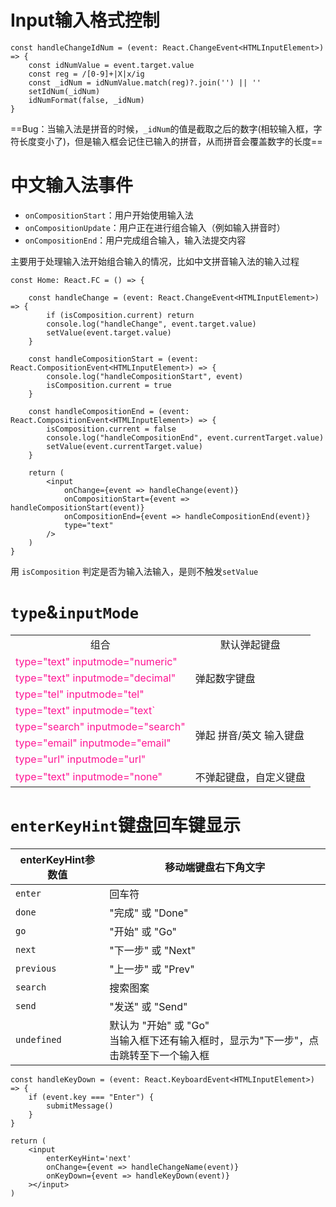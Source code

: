 # Input输入格式控制

```tsx
const handleChangeIdNum = (event: React.ChangeEvent<HTMLInputElement>) => {
    const idNumValue = event.target.value
    const reg = /[0-9]+|X|x/ig
    const _idNum = idNumValue.match(reg)?.join('') || ''
    setIdNum(_idNum)
    idNumFormat(false, _idNum)
}
```

==Bug：当输入法是拼音的时候，`_idNum`的值是截取之后的数字(相较输入框，字符长度变小了)，但是输入框会记住已输入的拼音，从而拼音会覆盖数字的长度==



# 中文输入法事件

- `onCompositionStart`：用户开始使用输入法
- `onCompositionUpdate`：用户正在进行组合输入（例如输入拼音时）
- `onCompositionEnd`：用户完成组合输入，输入法提交内容

主要用于处理输入法开始组合输入的情况，比如中文拼音输入法的输入过程

```tsx
const Home: React.FC = () => {

    const handleChange = (event: React.ChangeEvent<HTMLInputElement>) => {
        if (isComposition.current) return
        console.log("handleChange", event.target.value)
        setValue(event.target.value)
    }

    const handleCompositionStart = (event: React.CompositionEvent<HTMLInputElement>) => {
        console.log("handleCompositionStart", event)
        isComposition.current = true
    }

    const handleCompositionEnd = (event: React.CompositionEvent<HTMLInputElement>) => {
        isComposition.current = false
        console.log("handleCompositionEnd", event.currentTarget.value)
        setValue(event.currentTarget.value)
    }

    return (
        <input
            onChange={event => handleChange(event)}
            onCompositionStart={event => handleCompositionStart(event)}
            onCompositionEnd={event => handleCompositionEnd(event)}
            type="text"
        />
    )
}
```

用 `isComposition` 判定是否为输入法输入，是则不触发`setValue`



# `type`&`inputMode`

<table>
    <tr style="text-align:center;">
        <td>组合</td> 
        <td>默认弹起键盘</td> 
    </tr>
    <tr>
        <td style="color:deeppink;">type="text" inputmode="numeric"</td>    
        <td rowspan="3">弹起数字键盘</td> 
    </tr>
    <tr>
        <td style="color:deeppink;">type="text" inputmode="decimal"</td>  
    </tr>
    <tr>
        <td style="color:deeppink;">type="tel" inputmode="tel"</td> 
    </tr>
    <tr>
        <td style="color:deeppink;">type="text" inputmode="text`</td>    
        <td rowspan="4">弹起 拼音/英文 输入键盘</td> 
    </tr>
    <tr>
        <td style="color:deeppink;">type="search" inputmode="search"</td> 
    </tr>
    <tr>
        <td style="color:deeppink;">type="email" inputmode="email"</td> 
    </tr>
    <tr>
        <td style="color:deeppink;">type="url" inputmode="url"</td> 
    </tr>
    <tr>
        <td style="color:deeppink;">type="text" inputmode="none"</td>    
        <td rowspan="4">不弹起键盘，自定义键盘</td> 
    </tr>
</table>



# `enterKeyHint`键盘回车键显示

| enterKeyHint参数值 | 移动端键盘右下角文字                                         |
| ------------------ | ------------------------------------------------------------ |
| `enter`            | 回车符                                                       |
| `done`             | "完成" 或 "Done"                                             |
| `go`               | "开始" 或 "Go"                                               |
| `next`             | "下一步" 或 "Next"                                           |
| `previous`         | "上一步" 或 "Prev"                                           |
| `search`           | 搜索图案                                                     |
| `send`             | "发送" 或 "Send"                                             |
| `undefined`        | 默认为 "开始" 或 "Go"<br />当输入框下还有输入框时，显示为"下一步"，点击跳转至下一个输入框 |

```tsx
const handleKeyDown = (event: React.KeyboardEvent<HTMLInputElement>) => {
    if (event.key === "Enter") {
        submitMessage()
    }
}

return (
    <input
        enterKeyHint='next'
        onChange={event => handleChangeName(event)}
        onKeyDown={event => handleKeyDown(event)}
    ></input>
)
```